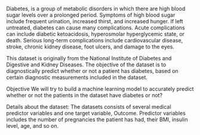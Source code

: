 Diabetes, is a group of metabolic disorders in which there are high blood sugar levels over a prolonged period. Symptoms of high blood sugar include frequent urination, increased thirst, and increased hunger. If left untreated, diabetes can cause many complications. Acute complications can include diabetic ketoacidosis, hyperosmolar hyperglycemic state, or death. Serious long-term complications include cardiovascular disease, stroke, chronic kidney disease, foot ulcers, and damage to the eyes.

This dataset is originally from the National Institute of Diabetes and Digestive and Kidney Diseases. The objective of the dataset is to diagnostically predict whether or not a patient has diabetes, based on certain diagnostic measurements included in the dataset.

Objective We will try to build a machine learning model to accurately predict whether or not the patients in the dataset have diabetes or not?

Details about the dataset: The datasets consists of several medical predictor variables and one target variable, Outcome. Predictor variables includes the number of pregnancies the patient has had, their BMI, insulin level, age, and so on.
